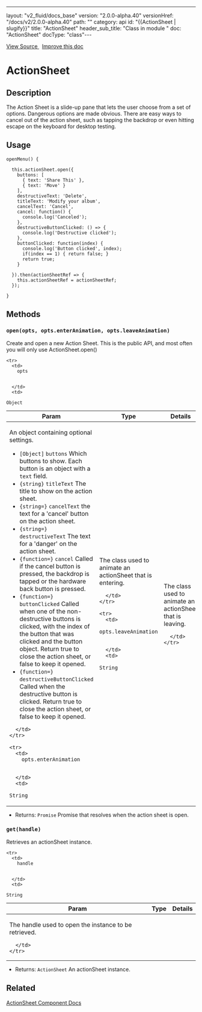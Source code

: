 ---
layout: "v2_fluid/docs_base"
version: "2.0.0-alpha.40"
versionHref: "/docs/v2/2.0.0-alpha.40"
path: ""
category: api
id: "{{ActionSheet | slugify}}"
title: "ActionSheet"
header_sub_title: "Class in module "
doc: "ActionSheet"
docType: "class"---




<div class="improve-docs">
  <a href='http://github.com/driftyco/ionic2/tree/master/ionic/components/action-sheet/action-sheet.ts#L70'>
    View Source
  </a>
  &nbsp;
  <a href='http://github.com/driftyco/ionic2/edit/master/ionic/components/action-sheet/action-sheet.ts#L70'>
    Improve this doc
  </a>

</div>




<h1 class="api-title">


ActionSheet






</h1>






<h2>Description</h2>

<p>The Action Sheet is a slide-up pane that lets the user choose from a set of options. Dangerous options are made obvious.
There are easy ways to cancel out of the action sheet, such as tapping the backdrop or even hitting escape on the keyboard for desktop testing.</p>


<h2>Usage</h2>

<pre><code class="lang-ts">openMenu() {

  this.actionSheet.open({
    buttons: [
      { text: &#39;Share This&#39; },
      { text: &#39;Move&#39; }
    ],
    destructiveText: &#39;Delete&#39;,
    titleText: &#39;Modify your album&#39;,
    cancelText: &#39;Cancel&#39;,
    cancel: function() {
      console.log(&#39;Canceled&#39;);
    },
    destructiveButtonClicked: () =&gt; {
      console.log(&#39;Destructive clicked&#39;);
    },
    buttonClicked: function(index) {
      console.log(&#39;Button clicked&#39;, index);
      if(index == 1) { return false; }
      return true;
    }

  }).then(actionSheetRef =&gt; {
    this.actionSheetRef = actionSheetRef;
  });

}
</code></pre>







<h2>Methods</h2>

<div id="open"></div>

<h3>
<code>open(opts, opts.enterAnimation, opts.leaveAnimation)</code>

</h3>

Create and open a new Action Sheet. This is the
public API, and most often you will only use ActionSheet.open()




<table class="table" style="margin:0;">
  <thead>
    <tr>
      <th>Param</th>
      <th>Type</th>
      <th>Details</th>
    </tr>
  </thead>
  <tbody>
    
    <tr>
      <td>
        opts
        
        
      </td>
      <td>
        
  <code>Object</code>
      </td>
      <td>
        <p>An object containing optional settings.</p>
<ul>
<li><code>[Object]</code> <code>buttons</code> Which buttons to show.  Each button is an object with a <code>text</code> field.</li>
<li><code>{string}</code> <code>titleText</code> The title to show on the action sheet.</li>
<li><code>{string=}</code> <code>cancelText</code> the text for a &#39;cancel&#39; button on the action sheet.</li>
<li><code>{string=}</code> <code>destructiveText</code> The text for a &#39;danger&#39; on the action sheet.</li>
<li><code>{function=}</code> <code>cancel</code> Called if the cancel button is pressed, the backdrop is tapped or
 the hardware back button is pressed.</li>
<li><code>{function=}</code> <code>buttonClicked</code> Called when one of the non-destructive buttons is clicked,
 with the index of the button that was clicked and the button object. Return true to close
 the action sheet, or false to keep it opened.</li>
<li><code>{function=}</code> <code>destructiveButtonClicked</code> Called when the destructive button is clicked.
 Return true to close the action sheet, or false to keep it opened.</li>
</ul>

        
      </td>
    </tr>
    
    <tr>
      <td>
        opts.enterAnimation
        
        
      </td>
      <td>
        
  <code>String</code>
      </td>
      <td>
        <p>The class used to animate an actionSheet that is entering.</p>

        
      </td>
    </tr>
    
    <tr>
      <td>
        opts.leaveAnimation
        
        
      </td>
      <td>
        
  <code>String</code>
      </td>
      <td>
        <p>The class used to animate an actionSheet that is leaving.</p>

        
      </td>
    </tr>
    
  </tbody>
</table>






* Returns: 
  <code>Promise</code> Promise that resolves when the action sheet is open.




<div id="get"></div>

<h3>
<code>get(handle)</code>

</h3>

Retrieves an actionSheet instance.




<table class="table" style="margin:0;">
  <thead>
    <tr>
      <th>Param</th>
      <th>Type</th>
      <th>Details</th>
    </tr>
  </thead>
  <tbody>
    
    <tr>
      <td>
        handle
        
        
      </td>
      <td>
        
  <code>String</code>
      </td>
      <td>
        <p>The handle used to open the instance to be retrieved.</p>

        
      </td>
    </tr>
    
  </tbody>
</table>






* Returns: 
  <code>ActionSheet</code> An actionSheet instance.




<h2>Related</h2>

<a href='/docs/v2/components#action-sheets'>ActionSheet Component Docs</a><!-- end content block -->


<!-- end body block -->

